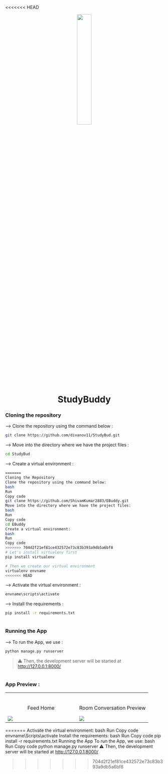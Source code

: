 <<<<<<< HEAD
<div align="center">
<img width="30%" src="https://user-images.githubusercontent.com/72341453/134747028-7e2d90cc-a92f-4f66-815e-54a0d50cca54.PNG">

# StudyBuddy
</div>

### Cloning the repository

--> Clone the repository using the command below :
```bash
git clone https://github.com/divanov11/StudyBud.git

```

--> Move into the directory where we have the project files : 
```bash
cd StudyBud

```

--> Create a virtual environment :
```bash
=======
Cloning the Repository
Clone the repository using the command below:
bash
Run
Copy code
git clone https://github.com/ShivamKumar2883/EBuddy.git
Move into the directory where we have the project files:
bash
Run
Copy code
cd EBuddy
Create a virtual environment:
bash
Run
Copy code
>>>>>>> 704d2f21ef81ce432572e73c83b393a9db5a6bf8
# Let's install virtualenv first
pip install virtualenv

# Then we create our virtual environment
virtualenv envname
<<<<<<< HEAD

```

--> Activate the virtual environment :
```bash
envname\scripts\activate

```

--> Install the requirements :
```bash
pip install -r requirements.txt

```

#

### Running the App

--> To run the App, we use :
```bash
python manage.py runserver

```

> ⚠ Then, the development server will be started at http://127.0.0.1:8000/

#

### App Preview :

<table width="100%"> 
<tr>
<td width="50%">      
&nbsp; 
<br>
<p align="center">
  Feed Home
</p>
<img src="https://user-images.githubusercontent.com/72341453/134747262-0a92233d-8010-40f8-84c5-8d94895aac44.PNG">
</td> 
<td width="50%">
<br>
<p align="center">
  Room Conversation Preview
</p>
<img src="https://user-images.githubusercontent.com/72341453/134747155-3ca5b55f-b064-4741-aeae-abe90bddf41e.PNG">  
</td>
</table>


=======
Activate the virtual environment:
bash
Run
Copy code
envname\Scripts\activate
Install the requirements:
bash
Run
Copy code
pip install -r requirements.txt
Running the App
To run the App, we use:
bash
Run
Copy code
python manage.py runserver
⚠ Then, the development server will be started at http://127.0.0.1:8000/
>>>>>>> 704d2f21ef81ce432572e73c83b393a9db5a6bf8
